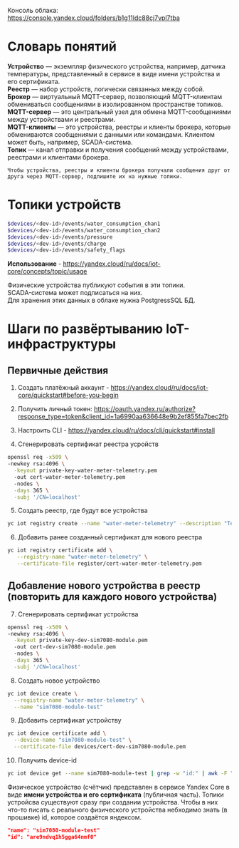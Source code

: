Консоль облака: https://console.yandex.cloud/folders/b1g11ldc88cj7vpl7tba

# Словарь понятий

**Устройство**  — экземпляр физического устройства, например, датчика температуры, представленный в сервисе в виде имени устройства и его сертификата.
\
**Реестр** — набор устройств, логически связанных между собой.
\
**Брокер** — виртуальный MQTT-сервер, позволяющий MQTT-клиентам обмениваться сообщениями в изолированном пространстве топиков.
\
**MQTT-сервер** — это центральный узел для обмена MQTT-сообщениями между устройствами и реестрами.
\
**MQTT-клиенты** — это устройства, реестры и клиенты брокера, которые обмениваются сообщениями с данными или командами. Клиентом может быть, например, SCADA-система.
\
**Топик** — канал отправки и получения сообщений между устройствами, реестрами и клиентами брокера.

```
Чтобы устройства, реестры и клиенты брокера получали сообщения друг от друга через MQTT-сервер, подпишите их на нужные топики.
```

# Топики устройств
```bash
$devices/<dev-id>/events/water_consumption_chan1
$devices/<dev-id>/events/water_consumption_chan2
$devices/<dev-id>/events/pressure
$devices/<dev-id>/events/charge
$devices/<dev-id>/events/safety_flags
```
**Использование** - https://yandex.cloud/ru/docs/iot-core/concepts/topic/usage

Физические устройства публикуют события в эти топики.\
SCADA-система может подписаться на них.\
Для хранения этих данных в облаке нужна PostgressSQL БД.

# Шаги по развёртыванию IoT-инфраструктуры

## Первичные действия
1. Создать платёжный аккаунт - https://yandex.cloud/ru/docs/iot-core/quickstart#before-you-begin

2. Получить личный токен: https://oauth.yandex.ru/authorize?response_type=token&client_id=1a6990aa636648e9b2ef855fa7bec2fb

3. Настроить CLI - https://yandex.cloud/ru/docs/cli/quickstart#install

4. Сгенерировать сертификат реестра усройств
```bash
openssl req -x509 \
-newkey rsa:4096 \
  -keyout private-key-water-meter-telemetry.pem
  -out cert-water-meter-telemetry.pem
  -nodes \
  -days 365 \
  -subj '/CN=localhost'
```

5. Создать  реестр, где будут все устройства
```bash
yc iot registry create --name "water-meter-telemetry" --description "Test register for water meter MQTT sensors"
```

6. Добавить ранее созданный сертификат для нового реестра
```bash
yc iot registry certificate add \
   --registry-name "water-meter-telemetry" \
   --certificate-file register/cert-water-meter-telemetry.pem
```

## Добавление нового устройства в реестр (повторить для каждого нового устройства)
7. Сгенерировать сертификат устройства
```bash
openssl req -x509 \
-newkey rsa:4096 \
  -keyout private-key-dev-sim7080-module.pem
  -out cert-dev-sim7080-module.pem
  -nodes \
  -days 365 \
  -subj '/CN=localhost'
```

8. Создать новое устройство
```bash
yc iot device create \
  --registry-name "water-meter-telemetry" \
  --name "sim7080-module-test"
```

9. Добавить сертификат устройству
```bash
yc iot device certificate add \
  --device-name "sim7080-module-test" \
  --certificate-file devices/cert-dev-sim7080-module.pem
```

10. Получить device-id
```bash
yc iot device get --name sim7080-module-test | grep -w "id:" | awk -F " " '{print $2}'
```
Физическое устройство (счётчик) представлен в сервисе Yandex Core в виде **имени устройства и его сертификата** (публичная часть). Топики устройсва существуют сразу при создании устройства. Чтобы в них что-то писать с реального физического устройства небходимо знать (в прошивке) id, которое создаётся яндексом.
```json
"name": "sim7080-module-test"
"id": "are9ndvq1h5gga64nmf0"
```